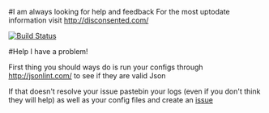 #I am always looking for help and feedback
For the most uptodate information visit http://disconsented.com/

[![Build Status](https://travis-ci.org/disconsented/ANSSRPG.svg?branch=master)](https://travis-ci.org/disconsented/ANSSRPG)

#Help I have a problem!

First thing you should ways do is run your configs through http://jsonlint.com/ to see if they are valid Json

If that doesn't resolve your issue pastebin your logs (even if you don't think they will help) as well as your config files and create an [issue](https://github.com/disconsented/ANSSRPG/issues)
